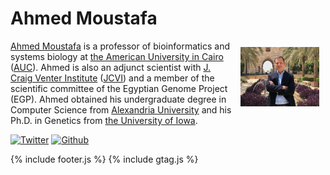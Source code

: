 # Ahmed Moustafa

<img src="images/AhmedMoustafa.jpg" align="right" width="25%" title="Ahmed Moustafa" alt="Ahmed Moustafa" style="padding: 10px; border:5px">

[Ahmed Moustafa](https://ahmedmoustafa.com) is a professor of bioinformatics and systems biology at [the American University in Cairo](https://www.aucegypt.edu/) ([AUC](https://www.aucegypt.edu/)). Ahmed is also an adjunct scientist with [J. Craig Venter Institute](https://www.jcvi.org/) ([JCVI](https://www.jcvi.org/)) and a member of the scientific committee of the Egyptian Genome Project (EGP). Ahmed obtained his undergraduate degree in Computer Science from [Alexandria University](https://www.alexu.edu.eg/index.php/en/) and his Ph.D. in Genetics from [the University of Iowa](https://uiowa.edu/).

[<i class="fab fa-twitter"></i>](https://twitter.com/ahmedmoustafa) [<i class="fab fa-github"></i>](https://github.com/ahmedmoustafa)


[![Twitter](http://i.imgur.com/tXSoThF.png)](https://twitter.com/ahmedmoustafa) [![Github](http://i.imgur.com/0o48UoR.png)](https://github.com/ahmedmoustafa)


{% include footer.js %}
{% include gtag.js %}

